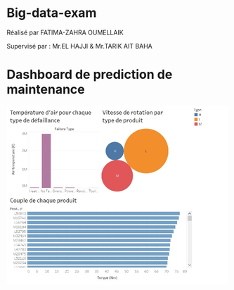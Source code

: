 # Big-data-exam
Réalisé par FATIMA-ZAHRA OUMELLAIK 

Supervisé par :  Mr.EL HAJJI & Mr.TARIK AIT BAHA

# Dashboard de prediction de maintenance

![alt text](https://github.com/FATIMAZAHRA-OUMELLAIK/Big-data-exam/blob/main/Predictive%20Maintenance.jpeg)



